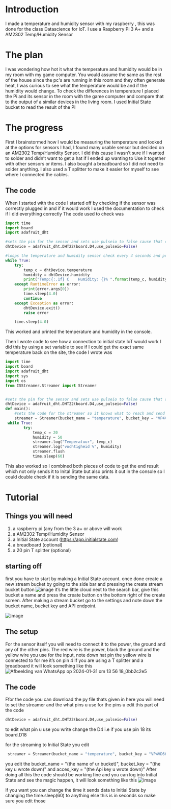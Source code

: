 # Introduction
I made a temperature and humidity sensor with my raspberry , this was done for the  class Datascience for IoT. I use a Raspberry Pi 3 A+ and a AM2302 Temp/Humidity Sensor

# The plan
I was wondering how hot it what the temperature and humidity would be in my room with my game computer. You would assume the same as the rest of the house since  the pc's are running in this room and they often generate heat, I was curious to see what the temperature would be and if the humidity would change.
To check the differences in temperature I placed the Pi and its sensor in the room with the game computer and compare that to the output of a similar devices  in the living room. I used Initial State bucket to read the result of the PI

# The progress
First I brainstormed how I would be measuring the temperature and looked at the options for sensors I had, I found many usable sensor but decided on an AM2302 Temp/Humidity Sensor. I did this cause I wasn’t sure if I wanted to solder and didn’t want to get a hat if I ended up wanting to Use it together with other sensors or items. I also bought a breadboard so I did not need to solder anything. I also used a T splitter to make it easier for myself to see where I connected the cables.
## The code
When I started with the code I started off by checking if the sensor was correctly plugged in and if it would work I used the documentation to check if I did everything correctly The code used to check was
```py
import time 
import board
import adafruit_dht

#sets the pin for the sensor and sets use pulseio to false cause that could lead to trouble with raspberry pi's
dhtDevice = adafruit_dht.DHT22(board.D4,use_pulseio=False)  

#loops the temperature and humidity sensor check every 4 seconds and prints it out
while True:
    try:
        temp_c = dhtDevice.temperature
        humidity = dhtDevice.humidity
        print("Temp:{:.1f} C    Humidity: {}% ".format(temp_c, humidity))
    except RuntimeError as error:
        print(error.args[0])
        time.sleep(4.0)
        continue
    except Exception as error:
        dhtDevice.exit()
        raise error

    time.sleep(4.0)
```
This worked and printed the temperature and humidity in the console.

Then I wrote code to see how a connection to initial state IoT would work  I did this by using a set variable to see if I could get the exact same temperature back on the site, the code I wrote was
```py
import time 
import board
import adafruit_dht
import sys
import os
from ISStreamer.Streamer import Streamer


#sets the pin for the sensor and sets use pulseio to false cause that could lead to trouble with raspberry pi's
dhtDevice = adafruit_dht.DHT22(board.D4,use_pulseio=False)
def main():
    #sets the code for the streamer so it knows what to reach and send data to 
    streamer = Streamer(bucket_name = "temperature", bucket_key = "VP4VD667DY6R" , access_key = "ist_SXF4wLmu-wj2dcSFuz4dQfWfAy_4WJMO")
 while True:
        try:
            temp_c = 20
            humidity = 50
            streamer.log("Temperatuur", temp_c)
            streamer.log("vochtigheid %", humidity)
            streamer.flush
            time.sleep(60)
```
This also worked so I combined both pieces of code to get the end result which not only sends it to Inital State but also prints it out in the console so I could double check if it is sending the same data.

# Tutorial
## Things you will need
1. a raspberry pi (any from the 3 a+ or above will work
2. a AM2302 Temp/Humidity Sensor
3. a Initial State account (https://app.initialstate.com)
4. a breadboard (optional)
5. a 20 pin T splitter (optional)

## starting off
first you have to start by making a Initial State account.
once done create a new stream bucket by going to the side bar and pressing the create stream bucket button 
![image](https://github.com/JeePeeTwee/Iotproject/assets/158081202/9303b8d1-f7ef-4da1-ab82-3c503f106dcb) it’s the little cloud next to the search bar, give this bucket a name and press the create button on the bottom right of the create screen. 
After making a stream bucket go to the settings and note down the bucket name, bucket key and API endpoint.

![image](https://github.com/JeePeeTwee/Iotproject/assets/158081202/f3f45646-3c9e-4040-bbe3-422df4856d98)


## The setup
For the sensor itself you will need to connect it to the power, the ground and any of the other pins.
The red wire is the power, black the ground and the yellow wire you use for the input, note down hat pin the yellow wire is connected to for me it’s on pin 4
If you are using a T splitter and a breadboard it will look something like this
![Afbeelding van WhatsApp op 2024-01-31 om 13 56 18_0bb2c2e5](https://github.com/JeePeeTwee/Iotproject/assets/158081202/e748eda0-25f8-4cae-977d-f17cf0710f1c)



## The code
Ffor the code you can download the py file thats given in here you will need to set the streamer and the what pins u use for the pins u edit this part of the code
```py
dhtDevice = adafruit_dht.DHT22(board.D4,use_pulseio=False)
```
to edit what pin u use you write change the D4 i.e if you use pin 18 its board.D18

for the streaming to Initial State you edit
```py
 streamer = Streamer(bucket_name = "temperature", bucket_key = "VP4VD667DY6R" , access_key = "ist_SXF4wLmu-wj2dcSFuz4dQfWfAy_4WJMO")
```
you edit the bucket_name = "(the name of ur bucket)", bucket_key = "(the key u wrote down)" and acces_key = "(the Api key u wrote down)"
After doing all this the code should be working fine and you can log into Initial State and see the magic happen, it will look something like this
![image](https://github.com/JeePeeTwee/Iotproject/assets/158081202/b1182e06-a6b7-479a-b711-0aef5000a6ec)

If you want you can change the time it sends data to Initial State by changing the time.sleep(60) to anything else this is in seconds so make sure you edit those
